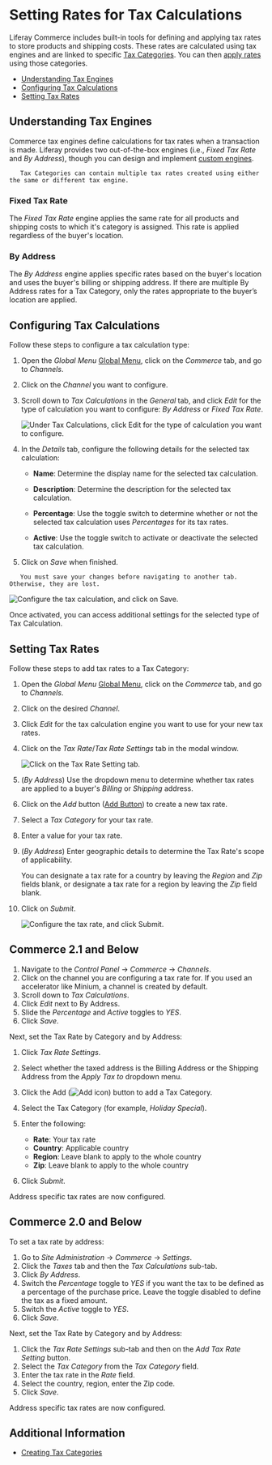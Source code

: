 # Setting Rates for Tax Calculations

Liferay Commerce includes built-in tools for defining and applying tax rates to store products and shipping costs. These rates are calculated using tax engines and are linked to specific [Tax Categories](./creating-tax-categories.md). You can then [apply rates](./applying-tax-rates.md) using those categories.

* [Understanding Tax Engines](#understanding-tax-engines)
* [Configuring Tax Calculations](#configuring-tax-calculations)
* [Setting Tax Rates](#setting-tax-rates)

## Understanding Tax Engines

Commerce tax engines define calculations for tax rates when a transaction is made. Liferay provides two out-of-the-box engines (i.e., *Fixed Tax Rate* and *By Address*), though you can design and implement [custom engines](../../developer-guide/implementing-a-new-tax-engine.md).

```note::
   Tax Categories can contain multiple tax rates created using either the same or different tax engine.
```

### Fixed Tax Rate

The *Fixed Tax Rate* engine applies the same rate for all products and shipping costs to which it's category is assigned. This rate is applied regardless of the buyer's location.

### By Address

The *By Address* engine applies specific rates based on the buyer's location and uses the buyer's billing or shipping address. If there are multiple By Address rates for a Tax Category, only the rates appropriate to the buyer’s location are applied.

## Configuring Tax Calculations

Follow these steps to configure a tax calculation type:

1. Open the *Global Menu* [Global Menu](../../images/icon-applications-menu.png), click on the *Commerce* tab, and go to *Channels*.

1. Click on the *Channel* you want to configure.

1. Scroll down to *Tax Calculations* in the *General* tab, and click *Edit* for the type of calculation you want to configure: *By Address* or *Fixed Tax Rate*.

    ![Under Tax Calculations, click Edit for the type of calculation you want to configure. ](./setting-rates-for-tax-calculations/images/01.png)

1. In the *Details* tab, configure the following details for the selected tax calculation:

   * **Name**: Determine the display name for the selected tax calculation.

   * **Description**: Determine the description for the selected tax calculation.

   * **Percentage**: Use the toggle switch to determine whether or not the selected tax calculation uses *Percentages* for its tax rates.

   * **Active**: Use the toggle switch to activate or deactivate the selected tax calculation.

1. Click on *Save* when finished.

```note::
   You must save your changes before navigating to another tab. Otherwise, they are lost.
```

![Configure the tax calculation, and click on Save.](./setting-rates-for-tax-calculations/images/02.png)

Once activated, you can access additional settings for the selected type of Tax Calculation.

## Setting Tax Rates

Follow these steps to add tax rates to a Tax Category:

1. Open the *Global Menu* [Global Menu](../../images/icon-applications-menu.png), click on the *Commerce* tab, and go to *Channels*.

1. Click on the desired *Channel*.

1. Click *Edit* for the tax calculation engine you want to use for your new tax rates.

1. Click on the *Tax Rate*/*Tax Rate Settings* tab in the modal window.

   ![Click on the Tax Rate Setting tab.](./setting-rates-for-tax-calculations/images/03.png)

1. (*By Address*) Use the dropdown menu to determine whether tax rates are applied to a buyer's *Billing* or *Shipping* address.

1. Click on the *Add* button ([Add Button](../../images/icon-add.png)) to create a new tax rate.

1. Select a *Tax Category* for your tax rate.

1. Enter a value for your tax rate.

1. (*By Address*) Enter geographic details to determine the Tax Rate's scope of applicability.

   You can designate a tax rate for a country by leaving the *Region* and *Zip* fields blank, or designate a tax rate for a region by leaving the *Zip* field blank.

1. Click on *Submit*.

   ![Configure the tax rate, and click Submit.](./setting-rates-for-tax-calculations/images/04.png)

## Commerce 2.1 and Below

1. Navigate to the _Control Panel_ &rarr; _Commerce_ &rarr; _Channels_.
1. Click on the channel you are configuring a tax rate for. If you used an accelerator like Minium, a channel is created by default.
1. Scroll down to _Tax Calculations_.
1. Click _Edit_ next to By Address.
1. Slide the _Percentage_ and _Active_ toggles to _YES_.
1. Click _Save_.

Next, set the Tax Rate by Category and by Address:

1. Click _Tax Rate Settings_.
1. Select whether the taxed address is the Billing Address or the Shipping Address from the _Apply Tax to_ dropdown menu.
1. Click the Add (![Add icon](../../images/icon-add.png)) button to add a Tax Category.
1. Select the Tax Category (for example, _Holiday Special_).
1. Enter the following:

    * **Rate**: Your tax rate
    * **Country**: Applicable country
    * **Region**: Leave blank to apply to the whole country
    * **Zip**: Leave blank to apply to the whole country

1. Click _Submit_.

Address specific tax rates are now configured.

## Commerce 2.0 and Below

To set a tax rate by address:

1. Go to _Site Administration_ → _Commerce_ → _Settings_.
1. Click the _Taxes_ tab and then the _Tax Calculations_ sub-tab.
1. Click _By Address_.
1. Switch the _Percentage_ toggle to _YES_ if you want the tax to be defined as a percentage of the purchase price. Leave the toggle disabled to define the tax as a fixed amount.
1. Switch the _Active_ toggle to _YES_.
1. Click _Save_.

Next, set the Tax Rate by Category and by Address:

1. Click the _Tax Rate Settings_ sub-tab and then on the _Add Tax Rate Setting_ button.
1. Select the _Tax Category_ from the _Tax Category_ field.
1. Enter the tax rate in the _Rate_ field.
1. Select the country, region, enter the Zip code.
1. Click _Save_.

Address specific tax rates are now configured.

## Additional Information

* [Creating Tax Categories](../configuring-taxes/creating-tax-categories.md)
